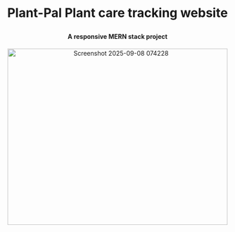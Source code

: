 # <p align="center">Plant-Pal Plant care tracking website</p>
#### <p align="center">A responsive MERN stack project</p>
<p align="center">
  <img width="500" height="400" alt="Screenshot 2025-09-08 074228" src="https://github.com/user-attachments/assets/8f5a5f2d-c576-4dda-ae05-69df08982926" />
</p>
